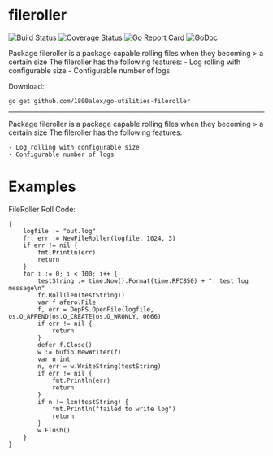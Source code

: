 # fileroller
[![Build Status](https://travis-ci.com/1800alex/go-utilities-fileroller.svg?branch=master)](https://travis-ci.com/1800alex/go-utilities-fileroller)
[![Coverage Status](https://coveralls.io/repos/github/1800alex/go-utilities-fileroller/badge.svg?branch=master)](https://coveralls.io/github/1800alex/go-utilities-fileroller?branch=master)
[![Go Report Card](https://goreportcard.com/badge/github.com/1800alex/go-utilities-fileroller)](https://goreportcard.com/report/github.com/1800alex/go-utilities-fileroller)
[![GoDoc](https://godoc.org/github.com/1800alex/go-utilities-fileroller?status.svg)](https://godoc.org/github.com/1800alex/go-utilities-fileroller)

Package fileroller is a package capable rolling files when they becoming > a certain size The fileroller has the following features: - Log rolling with configurable size - Configurable number of logs

Download:
```shell
go get github.com/1800alex/go-utilities-fileroller
```

* * *
Package fileroller is a package capable rolling files when they becoming > a certain size
The fileroller has the following features:

```
- Log rolling with configurable size
- Configurable number of logs
```





# Examples

FileRoller Roll
Code:

```
{
	logfile := "out.log"
	fr, err := NewFileRoller(logfile, 1024, 3)
	if err != nil {
		fmt.Println(err)
		return
	}
	for i := 0; i < 100; i++ {
		testString := time.Now().Format(time.RFC850) + ": test log message\n"
		fr.Roll(len(testString))
		var f afero.File
		f, err = DepFS.OpenFile(logfile, os.O_APPEND|os.O_CREATE|os.O_WRONLY, 0666)
		if err != nil {
			return
		}
		defer f.Close()
		w := bufio.NewWriter(f)
		var n int
		n, err = w.WriteString(testString)
		if err != nil {
			fmt.Println(err)
			return
		}
		if n != len(testString) {
			fmt.Println("failed to write log")
			return
		}
		w.Flush()
	}
}
```




